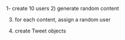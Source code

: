 

1- create 10 users
2) generate random content

3) for each content, assign a random user

4) create Tweet objects